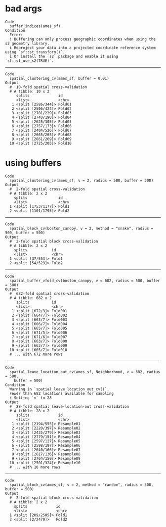 # bad args

    Code
      buffer_indices(ames_sf)
    Condition
      Error:
      ! Buffering can only process geographic coordinates when using the s2 geometry library.
      i Reproject your data into a projected coordinate reference system using `sf::st_transform()`.
      i Or install the `s2` package and enable it using `sf::sf_use_s2(TRUE)`.

---

    Code
      spatial_clustering_cv(ames_sf, buffer = 0.01)
    Output
      #  10-fold spatial cross-validation 
      # A tibble: 10 x 2
         splits             id    
         <list>             <chr> 
       1 <split [2586/344]> Fold01
       2 <split [2506/424]> Fold02
       3 <split [2701/229]> Fold03
       4 <split [2740/190]> Fold04
       5 <split [2625/305]> Fold05
       6 <split [2757/173]> Fold06
       7 <split [2404/526]> Fold07
       8 <split [2665/265]> Fold08
       9 <split [2661/269]> Fold09
      10 <split [2725/205]> Fold10

# using buffers

    Code
      spatial_clustering_cv(ames_sf, v = 2, radius = 500, buffer = 500)
    Output
      #  2-fold spatial cross-validation 
      # A tibble: 2 x 2
        splits              id   
        <list>              <chr>
      1 <split [1753/1177]> Fold1
      2 <split [1101/1795]> Fold2

---

    Code
      spatial_block_cv(boston_canopy, v = 2, method = "snake", radius = 500, buffer = 500)
    Output
      #  2-fold spatial block cross-validation 
      # A tibble: 2 x 2
        splits           id   
        <list>           <chr>
      1 <split [37/553]> Fold1
      2 <split [54/529]> Fold2

---

    Code
      spatial_buffer_vfold_cv(boston_canopy, v = 682, radius = 500, buffer = 500)
    Output
      #  682-fold spatial cross-validation 
      # A tibble: 682 x 2
         splits          id     
         <list>          <chr>  
       1 <split [672/3]> Fold001
       2 <split [664/7]> Fold002
       3 <split [663/7]> Fold003
       4 <split [666/7]> Fold004
       5 <split [665/7]> Fold005
       6 <split [671/5]> Fold006
       7 <split [671/6]> Fold007
       8 <split [663/7]> Fold008
       9 <split [663/7]> Fold009
      10 <split [665/7]> Fold010
      # ... with 672 more rows

---

    Code
      spatial_leave_location_out_cv(ames_sf, Neighborhood, v = 682, radius = 500,
        buffer = 500)
    Condition
      Warning in `spatial_leave_location_out_cv()`:
      Fewer than 682 locations available for sampling
      i Setting `v` to 28
    Output
      #  28-fold spatial leave-location-out cross-validation 
      # A tibble: 28 x 2
         splits             id        
         <list>             <chr>     
       1 <split [2194/555]> Resample01
       2 <split [2220/397]> Resample02
       3 <split [2435/279]> Resample03
       4 <split [2779/151]> Resample04
       5 <split [2597/127]> Resample05
       6 <split [2598/197]> Resample06
       7 <split [2640/166]> Resample07
       8 <split [2617/136]> Resample08
       9 <split [2764/150]> Resample09
      10 <split [2501/324]> Resample10
      # ... with 18 more rows

---

    Code
      spatial_block_cv(ames_sf, v = 2, method = "random", radius = 500, buffer = 500)
    Output
      #  2-fold spatial block cross-validation 
      # A tibble: 2 x 2
        splits             id   
        <list>             <chr>
      1 <split [209/2505]> Fold1
      2 <split [2/2470]>   Fold2


